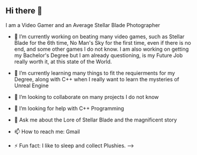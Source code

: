## Hi there 👋
I am a Video Gamer and an Average Stellar Blade Photographer

- 🔭 I’m currently working on beating many video games, such as Stellar Blade for the 6th time, No Man's Sky for the first time, even if there is no end, and some other games I do not know. I am also working on getting my Bachelor's Degree but I am already questioning, is my Future Job really worth it, at this state of the World.

- 🌱 I’m currently learning many things to fit the requierments for my Degree, along with C++ when I really want to learn the mysteries of Unreal Engine

- 👯 I’m looking to collaborate on many projects I do not know

- 🤔 I’m looking for help with C++ Programming

- 💬 Ask me about the Lore of Stellar Blade and the magnificent story

- 📫 How to reach me: Gmail

- ⚡ Fun fact: I like to sleep and collect Plushies.
-->
